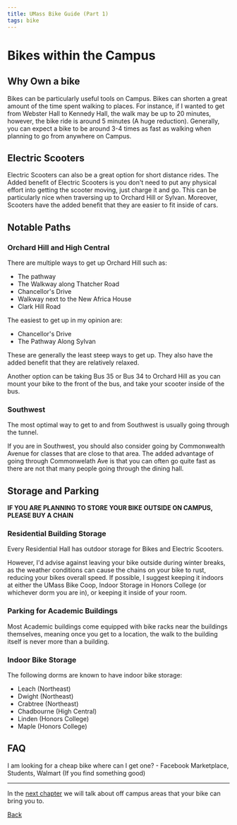 ```yaml
---
title: UMass Bike Guide (Part 1)
tags: bike
---
```


# Bikes within the Campus 

## Why Own a bike

Bikes can be particularly useful tools on Campus.
Bikes can shorten a great amount of the time spent
walking to places. For instance, if I wanted to get
from Webster Hall to Kennedy Hall, the walk may be
up to 20 minutes, however, the bike ride is around
5 minutes (A huge reduction). Generally, you can 
expect a bike to be around 3-4 times as fast as
walking when planning to go from anywhere on Campus.

## Electric Scooters

Electric Scooters can also be a great option for 
short distance rides. The Added benefit of Electric
Scooters is you don't need to put any physical effort
into getting the scooter moving, just charge it and go.
This can be particularly nice when traversing up to 
Orchard Hill or Sylvan. Moreover, Scooters have the
added benefit that they are easier to fit inside of
cars.

## Notable Paths

### Orchard Hill and High Central

There are multiple ways to get up Orchard Hill such as:
- The pathway
- The Walkway along Thatcher Road
- Chancellor's Drive
- Walkway next to the New Africa House
- Clark Hill Road

The easiest to get up in my opinion are:
- Chancellor's Drive
- The Pathway Along Sylvan

These are generally the least steep ways to get up.
They also have the added benefit that they are relatively
relaxed.

Another option can be taking Bus 35 or Bus 34 to 
Orchard Hill as you can mount your bike to the 
front of the bus, and take your scooter inside of 
the bus.

### Southwest

The most optimal way to get to and from Southwest is usually going through the tunnel.

If you are in Southwest, you should also consider going by Commonwealth Avenue for classes 
that are close to that area. The added advantage of going through Commonwelath Ave is that
you can often go quite fast as there are not that many people going through the dining hall.

## Storage and Parking

**IF YOU ARE PLANNING TO STORE YOUR BIKE OUTSIDE ON CAMPUS, PLEASE BUY A CHAIN**

### Residential Building Storage

Every Residential Hall has outdoor storage for Bikes and Electric Scooters.

However, I'd advise against leaving your bike outside during winter breaks,
as the weather conditions can cause the chains on your bike to rust, reducing
your bikes overall speed. If possible, I suggest keeping it indoors at either
the UMass Bike Coop, Indoor Storage in Honors College (or whichever dorm you are in),
or keeping it inside of your room.

### Parking for Academic Buildings

Most Academic buildings come equipped with bike racks near the buildings themselves,
meaning once you get to a location, the walk to the building itself is never more 
than a building.

### Indoor Bike Storage

The following dorms are known to have indoor bike storage:

- Leach (Northeast)
- Dwight (Northeast)
- Crabtree (Northeast)
- Chadbourne (High Central)
- Linden (Honors College)
- Maple (Honors College)

## FAQ

I am looking for a cheap bike where can I get one? - Facebook Marketplace, Students, Walmart (If you find something good)

----

In the [next chapter](/cycling/2) we will talk about off campus areas that your bike can bring you to.

[Back](/cycling)
